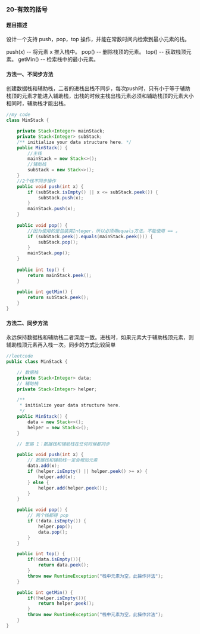 ### 20-有效的括号

#### 题目描述

设计一个支持 push，pop，top 操作，并能在常数时间内检索到最小元素的栈。

push(x) -- 将元素 x 推入栈中。
pop() -- 删除栈顶的元素。
top() -- 获取栈顶元素。
getMin() -- 检索栈中的最小元素。


#### 方法一、不同步方法
  创建数据栈和辅助栈，二者的进栈出栈不同步，每次push时，只有小于等于辅助栈顶的元素才能进入辅助栈，出栈的时候主栈出栈元素必须和辅助栈顶的元素大小相同时，辅助栈才能出栈。
```java
//my code
class MinStack {

    private Stack<Integer> mainStack;
    private Stack<Integer> subStack;
    /** initialize your data structure here. */
    public MinStack() {
        //主栈
        mainStack = new Stack<>();
        //辅助栈
        subStack = new Stack<>();
    }
    //2个栈不同步操作
    public void push(int x) {
        if (subStack.isEmpty() || x <= subStack.peek()) {
            subStack.push(x);
        }
        mainStack.push(x);
    }
    
    public void pop() {
        //因为使用的是包装类Integer，所以必须用equals方法，不能使用 == 。
        if (subStack.peek().equals(mainStack.peek())) {
            subStack.pop();
        }
        mainStack.pop();  
    }
    
    public int top() {
        return mainStack.peek();  
    }
    
    public int getMin() {
        return subStack.peek();
    }
}
```


#### 方法二、同步方法
永远保持数据栈和辅助栈二者深度一致。进栈时，如果元素大于辅助栈顶元素，则辅助栈顶元素再入栈一次。同步的方式比较简单
```java
//leetcode
public class MinStack {

    // 数据栈
    private Stack<Integer> data;
    // 辅助栈
    private Stack<Integer> helper;

    /**
     * initialize your data structure here.
     */
    public MinStack() {
        data = new Stack<>();
        helper = new Stack<>();
    }

    // 思路 1：数据栈和辅助栈在任何时候都同步

    public void push(int x) {
        // 数据栈和辅助栈一定会增加元素
        data.add(x);
        if (helper.isEmpty() || helper.peek() >= x) {
            helper.add(x);
        } else {
            helper.add(helper.peek());
        }
    }

    public void pop() {
        // 两个栈都得 pop
        if (!data.isEmpty()) {
            helper.pop();
            data.pop();
        }
    }

    public int top() {
        if(!data.isEmpty()){
            return data.peek();
        }
        throw new RuntimeException("栈中元素为空，此操作非法");
    }

    public int getMin() {
        if(!helper.isEmpty()){
            return helper.peek();
        }
        throw new RuntimeException("栈中元素为空，此操作非法");
    }
}
```



